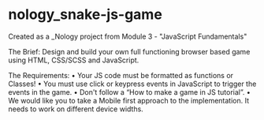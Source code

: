 # nology_snake-js-game

Created as a _Nology project from Module 3 - "JavaScript Fundamentals"

The Brief:
Design and build your own full functioning browser based game using HTML, CSS/SCSS
and JavaScript.

The Requirements:
• Your JS code must be formatted as functions or Classes!
• You must use click or keypress events in JavaScript to trigger the events in the game.
• Don't follow a “How to make a game in JS tutorial”.
• We would like you to take a Mobile first approach to the implementation. It needs to work on different device widths.
